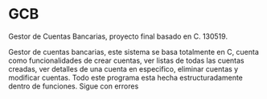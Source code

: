 # GCB
Gestor de Cuentas Bancarias, proyecto final basado en C. 130519.

Gestor de cuentas bancarias, este sistema se basa totalmente en C, cuenta como funcionalidades de crear cuentas, ver listas de todas las cuentas creadas, ver detalles de una cuenta en especifico, eliminar cuentas y modificar cuentas. Todo este programa esta hecha estructuradamente dentro de funciones. Sigue con errores

